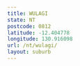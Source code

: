 ```yaml
---
title: WULAGI
state: NT
postcode: 0812
latitude: -12.404778
longitude: 130.916098
url: /nt/wulagi/
layout: suburb
---
```

